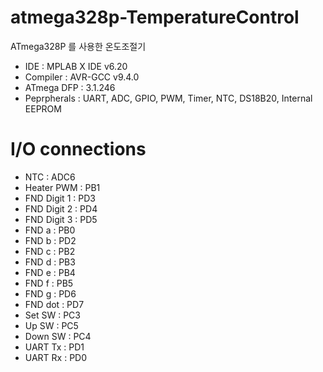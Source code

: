 # atmega328p-TemperatureControl
ATmega328P 를 사용한 온도조절기

- IDE : MPLAB X IDE v6.20
- Compiler : AVR-GCC v9.4.0
- ATmega DFP : 3.1.246
- Peprpherals : UART, ADC, GPIO, PWM, Timer, NTC, DS18B20, Internal EEPROM

# I/O connections
- NTC : ADC6
- Heater PWM : PB1
- FND Digit 1 : PD3
- FND Digit 2 : PD4
- FND Digit 3 : PD5
- FND a : PB0
- FND b : PD2
- FND c : PB2
- FND d : PB3
- FND e : PB4
- FND f : PB5
- FND g : PD6
- FND dot : PD7
- Set SW : PC3
- Up SW : PC5
- Down SW : PC4
- UART Tx : PD1
- UART Rx : PD0
